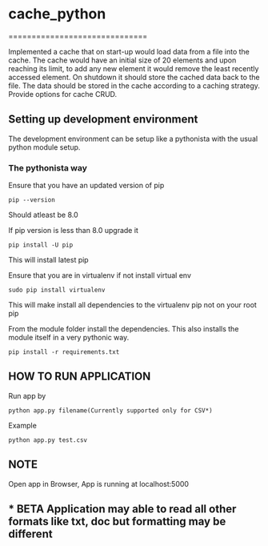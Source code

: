 # cache_python
==============================

Implemented a cache that on start-up would load data from a file into the cache. The cache would have an initial size of 20 elements and upon reaching its limit, to add any new element it would remove the least recently accessed element. On shutdown it should store the cached data back to the file. The data should be stored in the cache according to a caching strategy. Provide options for cache CRUD.

## Setting up development environment

The development environment can be setup like a pythonista
with the usual python module setup.

### The pythonista way

Ensure that you have an updated version of pip

```
pip --version
```
Should atleast be 8.0

If pip version is less than 8.0 upgrade it
```
pip install -U pip
```

This will install latest pip

Ensure that you are in virtualenv
if not install virtual env
```
sudo pip install virtualenv
```
This will make install all dependencies to the virtualenv pip
not on your root pip

From the module folder install the dependencies. This also installs
the module itself in a very pythonic way.

```
pip install -r requirements.txt
```

## HOW TO RUN APPLICATION

Run app by 
```
python app.py filename(Currently supported only for CSV*)
```
Example
```
python app.py test.csv
```

## NOTE

Open app in Browser, App is running at localhost:5000

### 

## * BETA Application may able to read all other formats like txt, doc but formatting may be different